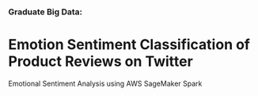 ### Graduate Big Data:
# Emotion Sentiment Classification of Product Reviews on Twitter

Emotional Sentiment Analysis using AWS SageMaker  Spark
